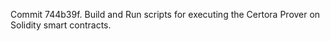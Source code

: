 Commit 744b39f.                    Build and Run scripts for executing the Certora Prover on Solidity smart contracts.